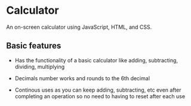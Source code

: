 # Calculator
An on-screen calculator using JavaScript, HTML, and CSS.

## Basic features
- Has the functionality of a basic calculator like adding, subtracting, dividing, multiplying

- Decimals number works and rounds to the 6th decimal

- Continous uses as you can keep adding, subtracting, etc even after completing an operation so no need to having to reset after each use
